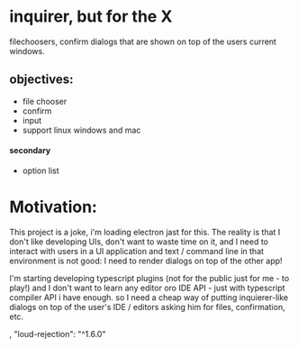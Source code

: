 # inquirer, but for the X

filechoosers, confirm dialogs that are shown on top of the users current windows.  


## objectives: 

 * file chooser
 * confirm
 * input
 * support linux windows and mac

#### secondary

 * option list

# Motivation: 

 
This project is a joke, i'm loading electron jast for this. The reality is that I don't like developing UIs, don't want to waste time on it, and I need to interact with users in a UI application and text / command line in that environment is not good: I need to render dialogs on top of the other app!

I'm starting developing typescript plugins (not for the public just for me - to play!) and I don't want to learn any editor oro IDE API - just with typescript compiler API i have enough. so I need a cheap way of putting inquierer-like dialogs on top of the user's IDE / editors asking him for files, confirmation, etc.

,
    "loud-rejection": "^1.6.0"